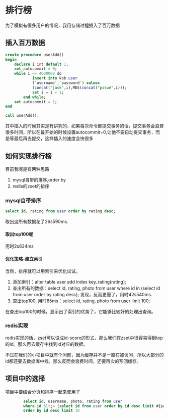 # 排行榜

为了模拟有很多用户的情况，我用存储过程插入了百万数据

## 插入百万数据
```sql
create procedure userAdd()
begin
    declare i int default 1;
    set autocommit = 0;
    while i <= 4000000 do
            insert into kob.user
            (`username`,`password`) values
            (concat("jack",i),MD5(concat("psswe",i)));
            set i = i + 1;
        end while;
    set autocommit = 1;
end

call userAdd();
```

其中插入的时候其实是有讲究的，如果每次命令都提交事务的话，提交事务会浪费很多时间，所以在最开始的时候设置autocommit=0,让他不要自动提交事务，而是等最后再去提交，这样插入的速度会快很多

## 如何实现排行榜
目前我呢是有两种思路

1. mysql自带的排序,order by
2. redis的zset的排序

### mysql自带排序
```sql
select id, rating from user order by rating desc;
```

取出这所有数据花了26s590ms.

#### 取出top100呢
用时2s834ms

#### 优化策略-建立索引
当然，排序就可以用索引来优化试试。

1. 添加索引：alter table user add index key_rating(rating);
2. 查出所有的数据：select id, rating, photo from user where id in (select id from user order by rating desc); 发现，反而更慢了，用时42s540ms.
3. 查出top100, 用时85ms：select id, rating, photo from user limit 100;

在查出top100的时候，显示出了索引的优势了，它能够比较好的处理出查询。

### redis实现

redis实现的话，zset可以设成id-score的形式，那么我们在zset中很容易得到top的id。那么再去缓存中找到id对应的数据。

不过在我们的小项目中就有个问题，因为缓存并不是一直在被访问，所以大部分的id都还要去数据库中找。那么反而会浪费时间，还要再次的写回缓存。

## 项目中的选择

项目中要结合分页和排序一起来使用了
```sql
        select id, username, photo, rating from user
        where id &lt;= (select id from user order by id desc limit #{page}, 1)
        order by id desc limit 10
```

